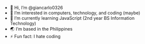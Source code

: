 - 👋 Hi, I’m @giancarlo0326
- 👀 I’m interested in computers, technology, and coding (maybe)
- 🌱 I’m currently learning JavaScript (2nd year BS Information Technology)
- 🌏 I’m based in the Philippines
- ⚡ Fun fact: I hate coding

<!---
giancarlo0326/giancarlo0326 is a ✨ special ✨ repository because its `README.md` (this file) appears on your GitHub profile.
You can click the Preview link to take a look at your changes.
--->
